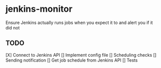# jenkins-monitor
Ensure Jenkins actually runs jobs when you expect it to and alert you if it did not

## TODO
[X] Connect to Jenkins API
[] Implement config file
[] Scheduling checks
[] Sending notification
[] Get job schedule from Jenkins API
[] Tests
